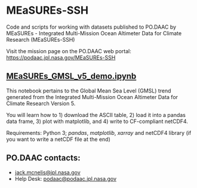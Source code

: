 # MEaSUREs-SSH
Code and scripts for working with datasets published to PO.DAAC by MEaSUREs - Integrated Multi-Mission Ocean Altimeter Data for Climate Research (MEaSUREs-SSH)

Visit the mission page on the PO.DAAC web portal: https://podaac.jpl.nasa.gov/MEaSUREs-SSH

## [MEaSUREs_GMSL_v5_demo.ipynb](MEaSUREs_GMSL_v5_demo.ipynb)

This notebook pertains to the Global Mean Sea Level (GMSL) trend generated from the Integrated Multi-Mission Ocean Altimeter Data for Climate Research Version 5.

You will learn how to 1) download the ASCII table, 2) load it into a pandas data frame, 3) plot with matplotlib, and 4) write to CF-compliant netCDF4.

Requirements: Python 3; *pandas*, *matplotlib*, *xarray* and netCDF4 library (if you want to write a netCDF file at the end)

## PO.DAAC contacts:
*  jack.mcnelis@jpl.nasa.gov
*  Help Desk: podaac@podaac.jpl.nasa.gov
